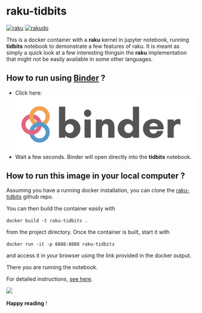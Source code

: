 # raku-tidbits

[![raku](https://img.shields.io/badge/raku-v6.d-blue.svg)](https://rakudo.org/downloads/star/)
[![rakudo](https://img.shields.io/badge/rakudo-2020.02.1-blue.svg)](https://rakudo.org/downloads/star/)


This is a docker container with a **raku** kernel in jupyter notebook, running **tidbits** notebook to demonstrate a few features of raku.
It is meant as simply a quick look at a few interesting thingsin the **raku** implementation that might not be easily available in some
other languages.


## How to run using [Binder](https://mybinder.org/) ?


+ Click here: [![Binder](https://github.com/tigerpaws2/raku-tidbits/blob/master/imgs/binder-logo.svg)](https://mybinder.org/v2/gh/tigerpaws2/raku-tidbits/master?filepath=tidbits.ipynb)
+ Wait a few seconds. Binder will open directly into the **tidbits** notebook.



## How to run this image in your local computer ?

Assuming you have a running docker installation, you can clone the [raku-tidbits](https://github.com/tigerpaws2/raku-tidbits) github repo.

You can then build the container easily with 

`docker build -t raku-tidbits .` 

from the project directory.  Once the container is built, start it with 

`docker run -it -p 8888:8888 raku-tidbits` 

and access it in your browser using the link provided in the docker output.


There you are running the notebook.

For detailed instructions, [see here](https://sumankhanal.netlify.com/post/raku_notebook/).

![](https://github.com/sumanstats/raku-notebook/blob/master/imgs/notebook.PNG)

**Happy reading** !
